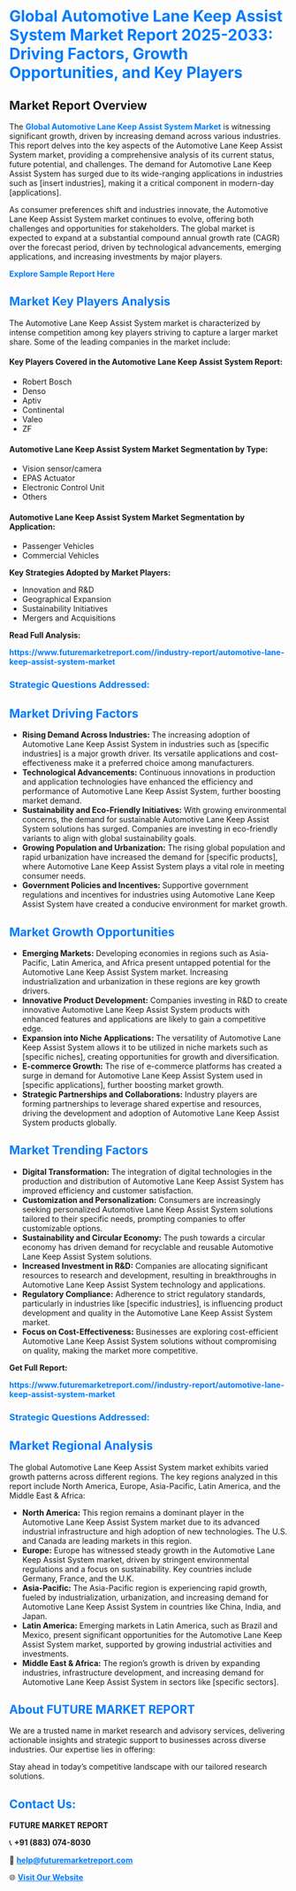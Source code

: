 <h1 style="color: #007BFF;">Global Automotive Lane Keep Assist System Market Report 2025-2033: Driving Factors, Growth Opportunities, and Key Players</h1>

<section id="overview">
<h2>Market Report Overview</h2>
<p>The <a href="https://www.futuremarketreport.com//industry-report/automotive-lane-keep-assist-system-market" style="color: #007BFF; text-decoration: none;"><strong>Global Automotive Lane Keep Assist System Market</strong></a> is witnessing significant growth, driven by increasing demand across various industries. This report delves into the key aspects of the Automotive Lane Keep Assist System market, providing a comprehensive analysis of its current status, future potential, and challenges. The demand for Automotive Lane Keep Assist System has surged due to its wide-ranging applications in industries such as [insert industries], making it a critical component in modern-day [applications].</p>
<p>As consumer preferences shift and industries innovate, the Automotive Lane Keep Assist System market continues to evolve, offering both challenges and opportunities for stakeholders. The global market is expected to expand at a substantial compound annual growth rate (CAGR) over the forecast period, driven by technological advancements, emerging applications, and increasing investments by major players.</p>
</section>

<section id="overview">
<p><a href="https://www.futuremarketreport.com//request-sample/reportId=48182" style="color: #007BFF; text-decoration: none;"><strong>Explore Sample Report Here</strong></a></p>
</section>

<section id="key-players">
<h2 style="color: #007BFF;">Market Key Players Analysis</h2>
<p>The Automotive Lane Keep Assist System market is characterized by intense competition among key players striving to capture a larger market share. Some of the leading companies in the market include:</p>
<h4>Key Players Covered in the Automotive Lane Keep Assist System Report:</h4>
<ul><li>Robert Bosch</li><li>Denso</li><li>Aptiv</li><li>Continental</li><li>Valeo</li><li>ZF</li></ul>
<h4>Automotive Lane Keep Assist System Market Segmentation by Type:</h4>
<ul><li>Vision sensor/camera</li><li>EPAS Actuator</li><li>Electronic Control Unit</li><li>Others</li></ul>

<h4>Automotive Lane Keep Assist System Market Segmentation by Application:</h4>
<ul><li>Passenger Vehicles</li><li>Commercial Vehicles</li></ul>
<p><strong>Key Strategies Adopted by Market Players:</strong></p>
<ul>
<li>Innovation and R&D</li>
<li>Geographical Expansion</li>
<li>Sustainability Initiatives</li>
<li>Mergers and Acquisitions</li>
</ul>
</section>

<section>
<p><strong>Read Full Analysis: </strong></p><a href="https://www.futuremarketreport.com//industry-report/automotive-lane-keep-assist-system-market" style="color: #007BFF; text-decoration: none;"><strong>https://www.futuremarketreport.com//industry-report/automotive-lane-keep-assist-system-market</strong></a>
<h3 style="color: #007BFF;">Strategic Questions Addressed:</h3>
</section>

<section id="driving-factors">
<h2 style="color: #007BFF;">Market Driving Factors</h2>
<ul>
<li><strong>Rising Demand Across Industries:</strong> The increasing adoption of Automotive Lane Keep Assist System in industries such as [specific industries] is a major growth driver. Its versatile applications and cost-effectiveness make it a preferred choice among manufacturers.</li>
<li><strong>Technological Advancements:</strong> Continuous innovations in production and application technologies have enhanced the efficiency and performance of Automotive Lane Keep Assist System, further boosting market demand.</li>
<li><strong>Sustainability and Eco-Friendly Initiatives:</strong> With growing environmental concerns, the demand for sustainable Automotive Lane Keep Assist System solutions has surged. Companies are investing in eco-friendly variants to align with global sustainability goals.</li>
<li><strong>Growing Population and Urbanization:</strong> The rising global population and rapid urbanization have increased the demand for [specific products], where Automotive Lane Keep Assist System plays a vital role in meeting consumer needs.</li>
<li><strong>Government Policies and Incentives:</strong> Supportive government regulations and incentives for industries using Automotive Lane Keep Assist System have created a conducive environment for market growth.</li>
</ul>
</section>

<section id="growth-opportunities">
<h2 style="color: #007BFF;">Market Growth Opportunities</h2>
<ul>
<li><strong>Emerging Markets:</strong> Developing economies in regions such as Asia-Pacific, Latin America, and Africa present untapped potential for the Automotive Lane Keep Assist System market. Increasing industrialization and urbanization in these regions are key growth drivers.</li>
<li><strong>Innovative Product Development:</strong> Companies investing in R&D to create innovative Automotive Lane Keep Assist System products with enhanced features and applications are likely to gain a competitive edge.</li>
<li><strong>Expansion into Niche Applications:</strong> The versatility of Automotive Lane Keep Assist System allows it to be utilized in niche markets such as [specific niches], creating opportunities for growth and diversification.</li>
<li><strong>E-commerce Growth:</strong> The rise of e-commerce platforms has created a surge in demand for Automotive Lane Keep Assist System used in [specific applications], further boosting market growth.</li>
<li><strong>Strategic Partnerships and Collaborations:</strong> Industry players are forming partnerships to leverage shared expertise and resources, driving the development and adoption of Automotive Lane Keep Assist System products globally.</li>
</ul>
</section>

<section id="trending-factors">
<h2 style="color: #007BFF;">Market Trending Factors</h2>
<ul>
<li><strong>Digital Transformation:</strong> The integration of digital technologies in the production and distribution of Automotive Lane Keep Assist System has improved efficiency and customer satisfaction.</li>
<li><strong>Customization and Personalization:</strong> Consumers are increasingly seeking personalized Automotive Lane Keep Assist System solutions tailored to their specific needs, prompting companies to offer customizable options.</li>
<li><strong>Sustainability and Circular Economy:</strong> The push towards a circular economy has driven demand for recyclable and reusable Automotive Lane Keep Assist System solutions.</li>
<li><strong>Increased Investment in R&D:</strong> Companies are allocating significant resources to research and development, resulting in breakthroughs in Automotive Lane Keep Assist System technology and applications.</li>
<li><strong>Regulatory Compliance:</strong> Adherence to strict regulatory standards, particularly in industries like [specific industries], is influencing product development and quality in the Automotive Lane Keep Assist System market.</li>
<li><strong>Focus on Cost-Effectiveness:</strong> Businesses are exploring cost-efficient Automotive Lane Keep Assist System solutions without compromising on quality, making the market more competitive.</li>
</ul>
</section>

<section>
<p><strong>Get Full Report: </strong></p><a href="https://www.futuremarketreport.com//industry-report/automotive-lane-keep-assist-system-market" style="color: #007BFF; text-decoration: none;"><strong>https://www.futuremarketreport.com//industry-report/automotive-lane-keep-assist-system-market</strong></a>
<h3 style="color: #007BFF;">Strategic Questions Addressed:</h3>
</section>


<section id="regional-analysis">
<h2 style="color: #007BFF;">Market Regional Analysis</h2>
<p>The global Automotive Lane Keep Assist System market exhibits varied growth patterns across different regions. The key regions analyzed in this report include North America, Europe, Asia-Pacific, Latin America, and the Middle East & Africa:</p>
<ul>
<li><strong>North America:</strong> This region remains a dominant player in the Automotive Lane Keep Assist System market due to its advanced industrial infrastructure and high adoption of new technologies. The U.S. and Canada are leading markets in this region.</li>
<li><strong>Europe:</strong> Europe has witnessed steady growth in the Automotive Lane Keep Assist System market, driven by stringent environmental regulations and a focus on sustainability. Key countries include Germany, France, and the U.K.</li>
<li><strong>Asia-Pacific:</strong> The Asia-Pacific region is experiencing rapid growth, fueled by industrialization, urbanization, and increasing demand for Automotive Lane Keep Assist System in countries like China, India, and Japan.</li>
<li><strong>Latin America:</strong> Emerging markets in Latin America, such as Brazil and Mexico, present significant opportunities for the Automotive Lane Keep Assist System market, supported by growing industrial activities and investments.</li>
<li><strong>Middle East & Africa:</strong> The region’s growth is driven by expanding industries, infrastructure development, and increasing demand for Automotive Lane Keep Assist System in sectors like [specific sectors].</li>
</ul>
</section>

<footer>
<h2 style="color: #007BFF;">About FUTURE MARKET REPORT</h2>
<p>We are a trusted name in market research and advisory services, delivering actionable insights and strategic support to businesses across diverse industries. Our expertise lies in offering:</p>

<p>Stay ahead in today’s competitive landscape with our tailored research solutions.</p>

<h2 style="color: #007BFF;">Contact Us:</h2>
<p><strong>FUTURE MARKET REPORT</strong></p>
<p>📞 <strong>+91 (883) 074-8030</strong></p>
<p>📧 <strong><a href="mailto:help@futuremarketreport.com" style="color: #007BFF;">help@futuremarketreport.com</a></strong></p>
<p>🌐 <strong><a href="https://www.futuremarketreport.com/" style="color: #007BFF;">Visit Our Website</a></strong></p>
</footer>